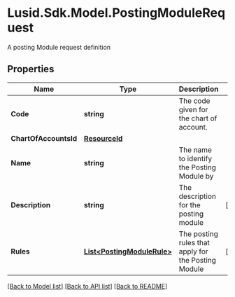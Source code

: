 # Lusid.Sdk.Model.PostingModuleRequest
A posting Module request definition

## Properties

Name | Type | Description | Notes
------------ | ------------- | ------------- | -------------
**Code** | **string** | The code given for the chart of account. | 
**ChartOfAccountsId** | [**ResourceId**](ResourceId.md) |  | 
**Name** | **string** | The name to identify the Posting Module by | 
**Description** | **string** | The description for the posting module | [optional] 
**Rules** | [**List&lt;PostingModuleRule&gt;**](PostingModuleRule.md) | The posting rules that apply for the Posting Module | [optional] 

[[Back to Model list]](../README.md#documentation-for-models) [[Back to API list]](../README.md#documentation-for-api-endpoints) [[Back to README]](../README.md)

